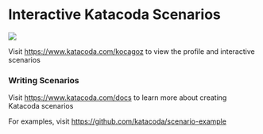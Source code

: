 # Interactive Katacoda Scenarios

[![](http://shields.katacoda.com/katacoda/kocagoz/count.svg)](https://www.katacoda.com/kocagoz "Get your profile on Katacoda.com")

Visit https://www.katacoda.com/kocagoz to view the profile and interactive scenarios

### Writing Scenarios
Visit https://www.katacoda.com/docs to learn more about creating Katacoda scenarios

For examples, visit https://github.com/katacoda/scenario-example
